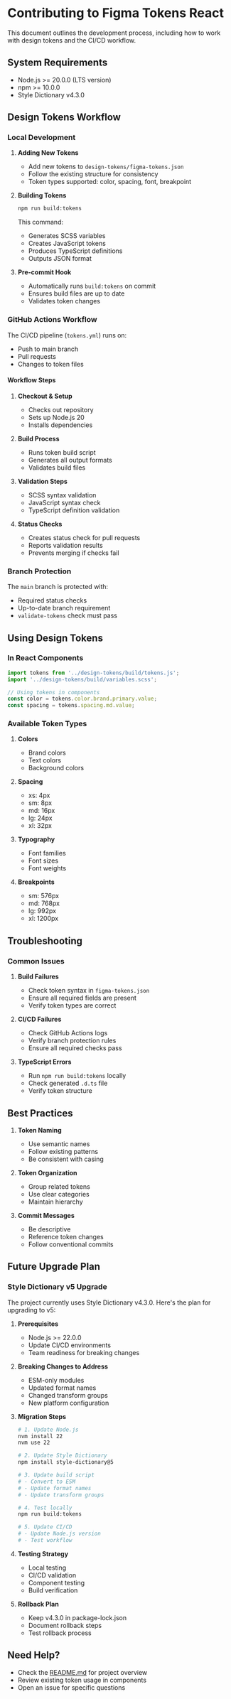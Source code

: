 # Contributing to Figma Tokens React

This document outlines the development process, including how to work with design tokens and the CI/CD workflow.

## System Requirements

- Node.js >= 20.0.0 (LTS version)
- npm >= 10.0.0
- Style Dictionary v4.3.0

## Design Tokens Workflow

### Local Development

1. **Adding New Tokens**
   - Add new tokens to `design-tokens/figma-tokens.json`
   - Follow the existing structure for consistency
   - Token types supported: color, spacing, font, breakpoint

2. **Building Tokens**
   ```bash
   npm run build:tokens
   ```
   This command:
   - Generates SCSS variables
   - Creates JavaScript tokens
   - Produces TypeScript definitions
   - Outputs JSON format

3. **Pre-commit Hook**
   - Automatically runs `build:tokens` on commit
   - Ensures build files are up to date
   - Validates token changes

### GitHub Actions Workflow

The CI/CD pipeline (`tokens.yml`) runs on:
- Push to main branch
- Pull requests
- Changes to token files

#### Workflow Steps

1. **Checkout & Setup**
   - Checks out repository
   - Sets up Node.js 20
   - Installs dependencies

2. **Build Process**
   - Runs token build script
   - Generates all output formats
   - Validates build files

3. **Validation Steps**
   - SCSS syntax validation
   - JavaScript syntax check
   - TypeScript definition validation

4. **Status Checks**
   - Creates status check for pull requests
   - Reports validation results
   - Prevents merging if checks fail

### Branch Protection

The `main` branch is protected with:
- Required status checks
- Up-to-date branch requirement
- `validate-tokens` check must pass

## Using Design Tokens

### In React Components

```typescript
import tokens from '../design-tokens/build/tokens.js';
import '../design-tokens/build/variables.scss';

// Using tokens in components
const color = tokens.color.brand.primary.value;
const spacing = tokens.spacing.md.value;
```

### Available Token Types

1. **Colors**
   - Brand colors
   - Text colors
   - Background colors

2. **Spacing**
   - xs: 4px
   - sm: 8px
   - md: 16px
   - lg: 24px
   - xl: 32px

3. **Typography**
   - Font families
   - Font sizes
   - Font weights

4. **Breakpoints**
   - sm: 576px
   - md: 768px
   - lg: 992px
   - xl: 1200px

## Troubleshooting

### Common Issues

1. **Build Failures**
   - Check token syntax in `figma-tokens.json`
   - Ensure all required fields are present
   - Verify token types are correct

2. **CI/CD Failures**
   - Check GitHub Actions logs
   - Verify branch protection rules
   - Ensure all required checks pass

3. **TypeScript Errors**
   - Run `npm run build:tokens` locally
   - Check generated `.d.ts` file
   - Verify token structure

## Best Practices

1. **Token Naming**
   - Use semantic names
   - Follow existing patterns
   - Be consistent with casing

2. **Token Organization**
   - Group related tokens
   - Use clear categories
   - Maintain hierarchy

3. **Commit Messages**
   - Be descriptive
   - Reference token changes
   - Follow conventional commits

## Future Upgrade Plan

### Style Dictionary v5 Upgrade

The project currently uses Style Dictionary v4.3.0. Here's the plan for upgrading to v5:

1. **Prerequisites**
   - Node.js >= 22.0.0
   - Update CI/CD environments
   - Team readiness for breaking changes

2. **Breaking Changes to Address**
   - ESM-only modules
   - Updated format names
   - Changed transform groups
   - New platform configuration

3. **Migration Steps**
   ```bash
   # 1. Update Node.js
   nvm install 22
   nvm use 22

   # 2. Update Style Dictionary
   npm install style-dictionary@5

   # 3. Update build script
   # - Convert to ESM
   # - Update format names
   # - Update transform groups

   # 4. Test locally
   npm run build:tokens

   # 5. Update CI/CD
   # - Update Node.js version
   # - Test workflow
   ```

4. **Testing Strategy**
   - Local testing
   - CI/CD validation
   - Component testing
   - Build verification

5. **Rollback Plan**
   - Keep v4.3.0 in package-lock.json
   - Document rollback steps
   - Test rollback process

## Need Help?

- Check the [README.md](./README.md) for project overview
- Review existing token usage in components
- Open an issue for specific questions 